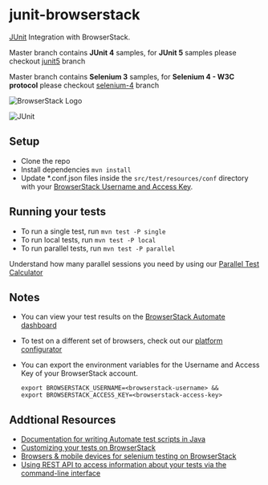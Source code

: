 # junit-browserstack
[JUnit](http://junit.org/junit4/) Integration with BrowserStack.

Master branch contains **JUnit 4** samples, for **JUnit 5** samples please checkout [junit5](https://github.com/browserstack/junit-browserstack/tree/junit5) branch

Master branch contains **Selenium 3** samples, for **Selenium 4 - W3C protocol** please checkout [selenium-4](https://github.com/browserstack/junit-browserstack/tree/selenium-4) branch

![BrowserStack Logo](https://d98b8t1nnulk5.cloudfront.net/production/images/layout/logo-header.png?1469004780) 

![JUnit](http://junit.org/junit4/images/junit-logo.png)

## Setup
* Clone the repo
* Install dependencies `mvn install`
* Update *.conf.json files inside the `src/test/resources/conf` directory with your [BrowserStack Username and Access Key](https://www.browserstack.com/accounts/settings). 

## Running your tests
* To run a single test, run `mvn test -P single`
* To run local tests, run `mvn test -P local`
* To run parallel tests, run `mvn test -P parallel`

 Understand how many parallel sessions you need by using our [Parallel Test Calculator](https://www.browserstack.com/automate/parallel-calculator?ref=github)

## Notes
* You can view your test results on the [BrowserStack Automate dashboard](https://www.browserstack.com/automate)
* To test on a different set of browsers, check out our [platform configurator](https://www.browserstack.com/automate/java#setting-os-and-browser)
* You can export the environment variables for the Username and Access Key of your BrowserStack account. 

  ```
  export BROWSERSTACK_USERNAME=<browserstack-username> &&
  export BROWSERSTACK_ACCESS_KEY=<browserstack-access-key>
  ```

## Addtional Resources
* [Documentation for writing Automate test scripts in Java](https://www.browserstack.com/automate/java)
* [Customizing your tests on BrowserStack](https://www.browserstack.com/automate/capabilities)
* [Browsers & mobile devices for selenium testing on BrowserStack](https://www.browserstack.com/list-of-browsers-and-platforms?product=automate)
* [Using REST API to access information about your tests via the command-line interface](https://www.browserstack.com/automate/rest-api)

